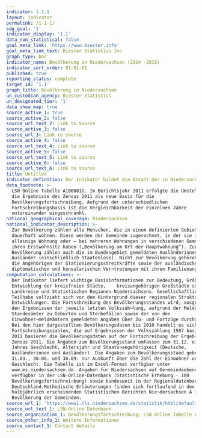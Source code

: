 ```yaml
---
indicator: 1.1.1
layout: indicator
permalink: /1-1-1/
sdg_goal: '1'
indicator_display: '1.1'
data_non_statistical: false
goal_meta_link: 'https://www.biester.info'
goal_meta_link_text: Biester Statistics Inc
graph_type: bar
indicator_name: Bevölkerung in Niedersachsen (2014 -2018)
indicator_sort_order: 01-01-01
published: true
reporting_status: complete
target_id: '1.1'
graph_title: Bevölkerung in Niedersachsen
un_custodian_agency: Biester Statistics
un_designated_tier: '1'
data_show_map: true
source_active_1: true
source_active_2: false
source_url_text_2: Link to Source
source_active_3: false
source_url_3: Link to source
source_active_4: false
source_url_text_4: Link to source
source_active_5: false
source_url_text_5: Link to source
source_active_6: false
source_url_text_6: Link to source
title: Untitled
indicator_definition: Der Indikator bildet die Anzahl der in Niedersachsen lebenden Menschen ab
data_footnote: >-
  LSN Online Tabelle A100001G. Im Berichtsjahr 2011 erfolgte die Umstellung auf
  die Ergebnisse des Zensus 2011 als neue Basis für die
  Bevölkerungsfortschreibung. Aufgrund der unterschiedlichen
  Fortschreibungsbasis ist die Vergleichbarkeit der einzelnen Jahre
  untereinander eingeschränkt.
national_geographical_coverage: Niedersachsen
national_indicator_description: >-
  Zur Bevölkerung zählen alle Menschen, die in einem definierten Gebiet
  dauerhaft wohnen. Diese werden der Gemeinde zugerechnet, in der sie ihre
  alleinige Wohnung oder – bei mehreren Wohnungen in verschiedenen Gemeinden –
  ihren Erstwohnsitz haben („Bevölkerung am Ort der Hauptwohnung“). Zur
  Bevölkerung zählen auch die im Bundesgebiet gemeldeten Ausländerinnen und
  Ausländer (einschließlich Staatenlose). Nicht zur Bevölkerung gehören hingegen
  die Angehörigen der Stationierungsstreitkräfte sowie der ausländischen
  diplomatischen und konsularischen Ver¬tretungen mit ihren Familienangehörigen.
computation_calculations: >-
  Der Indikator liefert wichtige Basisinformationen zur Bedeutung, Größe und
  Entwicklung der kreisfreien Städte,    kreisangehörigen Großstädte sowie der
  Landkreise und Statistischen Regionen Niedersachsens. Gesellschaftliche
  Teilhabe vollzieht sich vor dem Hintergrund dieser regionalen Strukturen und
  Entwicklungen. Die Fortschreibung des Bevölkerungsstandes wird, ausgehend von
  den Ergebnissen der jeweils letzten Volkszäh¬lung, aufgrund der Meldungen der
  Standesämter zu Geburten und Sterbefällen sowie der von den
  Einwohner¬meldeämtern gemeldeten Angaben über Zu- und Fortzüge durchgeführt.
  Bei den hier dargestellten Bevölkerungsdaten bis 2010 handelt es sich um
  Fortschreibungszahlen, die auf Ergebnissen der Volkszählung 1987 basieren. Ab
  2011 basieren die Bevölkerungsdaten auf der Fortschreibung der Ergeb¬nisse des
  Zensus 2011. Die Angaben zum Bevölkerungsstand umfassen zum 31.12. eines jeden
  Jahres Geschlecht, Altersjahr und Staats¬angehörigkeit (Deutsche,
  Ausländerinnen und Ausländer). Die Angaben zum Bevölkerungsstand geben zum
  31.03., 30.06. und 30.09. nur Auskunft über die Zahl der Einwohner und ihr
  Geschlecht. Die Tabelle ist im Excel-Format verfügbar unter
  www.ms.niedersachsen.de. Angaben für Niedersachsen auf Ge¬meindeebene sind
  verfügbar in der LSN-Online-Datenbank (Statistische Erhebung - 100
  Bevölkerungsfortschrei¬bung) sowie bundesweit in der Regionaldatenbank
  Deutschland.Methodische Erläuterungen finden sich fortlaufend in den
  halbjährlich erscheinenden Statistischen Berichten Nie¬dersachsen A I 2,
  Bevölkerung der Gemeinden.
source_url_1: 'https://www1.nls.niedersachsen.de/statistik/html/default.asp'
source_url_text_1: LSN-Online Datenbank
source_organisation_1: Bevölkerungsfortschreibung; LSN Online Tabelle A100001G
source_other_info_1: Weitere Informationen
source_contact_1: Contact details
---
```

